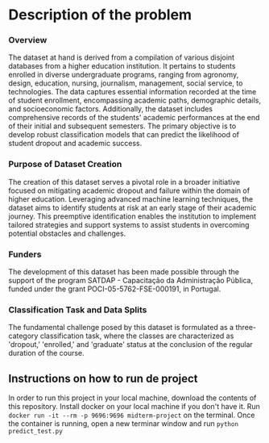 # Description of the problem
### Overview
The dataset at hand is derived from a compilation of various disjoint databases from a higher education institution. It pertains to students enrolled in diverse undergraduate programs, ranging from agronomy, design, education, nursing, journalism, management, social service, to technologies. The data captures essential information recorded at the time of student enrollment, encompassing academic paths, demographic details, and socioeconomic factors. Additionally, the dataset includes comprehensive records of the students' academic performances at the end of their initial and subsequent semesters. The primary objective is to develop robust classification models that can predict the likelihood of student dropout and academic success.

### Purpose of Dataset Creation
The creation of this dataset serves a pivotal role in a broader initiative focused on mitigating academic dropout and failure within the domain of higher education. Leveraging advanced machine learning techniques, the dataset aims to identify students at risk at an early stage of their academic journey. This preemptive identification enables the institution to implement tailored strategies and support systems to assist students in overcoming potential obstacles and challenges.

### Funders
The development of this dataset has been made possible through the support of the program SATDAP - Capacitação da Administração Pública, funded under the grant POCI-05-5762-FSE-000191, in Portugal.

### Classification Task and Data Splits
The fundamental challenge posed by this dataset is formulated as a three-category classification task, where the classes are characterized as 'dropout,' 'enrolled,' and 'graduate' status at the conclusion of the regular duration of the course.

## Instructions on how to run de project
In order to run this project in your local machine, download the contents of this repository. 
Install docker on your local machine if you don't have it.
Run `docker run -it --rm -p 9696:9696 midterm-project` on the terminal.
Once the container is running, open a new terminar window and run `python predict_test.py`